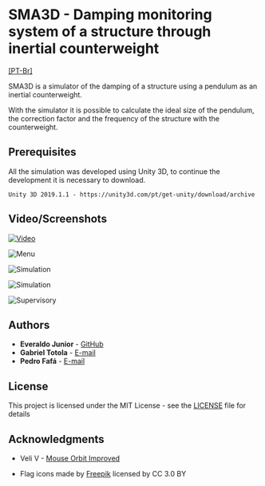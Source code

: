 # SMA3D - Damping monitoring system of a structure through inertial counterweight
[[PT-Br]](README.br.md)

SMA3D is a simulator of the damping of a structure using a pendulum as an inertial counterweight.

With the simulator it is possible to calculate the ideal size of the pendulum, the correction factor and the frequency of the structure with the counterweight.

## Prerequisites

All the simulation was developed using Unity 3D, to continue the development it is necessary to download.

```
Unity 3D 2019.1.1 - https://unity3d.com/pt/get-unity/download/archive
```

## Video/Screenshots
[![Video](https://i.imgur.com/NHwMTyr.png)](https://www.youtube.com/watch?v=1zX7X6oqg-I)

![Menu](https://i.ibb.co/vsVDHkZ/3.png)

![Simulation](https://i.ibb.co/4pSY589/1.png)

![Simulation](https://i.ibb.co/6ZJJ33s/2.png)

![Supervisory](https://i.ibb.co/MBMSD3k/4.png)

## Authors

* **Everaldo Junior** - [GitHub](https://github.com/everaldojunior98)
* **Gabriel Totola** - [E-mail](mailto:gabrieltotola@ucl.br)
* **Pedro Fafá** - [E-mail](mailto:pedrofafa@ucl.br)

## License

This project is licensed under the MIT License - see the [LICENSE](LICENSE) file for details

## Acknowledgments

* Veli V - [Mouse Orbit Improved](https://wiki.unity3d.com/index.php/MouseOrbitImproved)


* Flag icons made by [Freepik](https://www.freepik.com/) licensed by CC 3.0 BY

